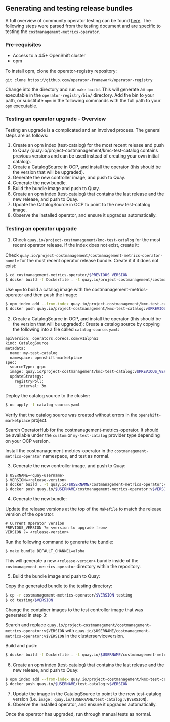 ## Generating and testing release bundles

A full overview of community operator testing can be found [here](https://operator-framework.github.io/community-operators/testing-operators/). The following steps were parsed from the testing document and are specific to testing the `costmanagement-metrics-operator`.

### Pre-requisites

* Access to a 4.5+ OpenShift cluster
* opm

To install opm, clone the operator-registry repository:

```
git clone https://github.com/operator-framework/operator-registry
```
Change into the directory and run `make build`. This will generate an `opm` executable in the `operator-registry/bin/` directory. Add the bin to your path, or substitute `opm` in the following commands with the full path to your `opm` executable.


### Testing an operator upgrade - Overview

Testing an upgrade is a complicated and an involved process. The general steps are as follows:
1. Create an opm index (test-catalog) for the most recent release and push to Quay (quay.io/project-costmanagement/kmc-test-catalog contains previous versions and can be used instead of creating your own initial catalog).
2. Create a CatalogSource in OCP, and install the operator (this should be the version that will be upgraded).
3. Generate the new controller image, and push to Quay.
4. Generate the new bundle.
5. Build the bundle image and push to Quay.
6. Create an opm index (test-catalog) that contains the last release and the new release, and push to Quay.
7. Update the CatalogSource in OCP to point to the new test-catalog image.
8. Observe the installed operator, and ensure it upgrades automatically.


### Testing an operator upgrade

1. Check `quay.io/project-costmanagement/kmc-test-catalog` for the most recent operator release. If the index does not exist, create it:

Check `quay.io/project-costmanagement/costmanagement-metrics-operator-bundle` for the most recent operator release bundle. Create it if it does not exist:

```sh
$ cd costmanagement-metrics-operator/$PREVIOUS_VERSION
$ docker build -f Dockerfile . -t quay.io/project-costmanagement/costmanagement-metrics-operator-bundle:v$PREVIOUS_VERSION; docker push quay.io/project-costmanagement/costmanagement-metrics-operator-bundle:v$PREVIOUS_VERSION
```

Use `opm` to build a catalog image with the costmanagement-metrics-operator and then push the image:

```sh
$ opm index add --from-index quay.io/project-costmanagement/kmc-test-catalog:v<VERSION_BEFORE_PREVIOUS_VERSION> --bundles quay.io/project-costmanagement/costmanagement-metrics-operator-bundle:v$PREVIOUS_VERSION --tag quay.io/project-costmanagement/kmc-test-catalog:v$PREVIOUS_VERSION --container-tool docker
$ docker push quay.io/project-costmanagement/kmc-test-catalog:v$PREVIOUS_VERSION
```

2. Create a CatalogSource in OCP, and install the operator (this should be the version that will be upgraded):
Create a catalog source by copying the following into a file called `catalog-source.yaml`:

```sh
apiVersion: operators.coreos.com/v1alpha1
kind: CatalogSource
metadata:
  name: my-test-catalog
  namespace: openshift-marketplace
spec:
  sourceType: grpc
  image: quay.io/project-costmanagement/kmc-test-catalog:v$PREVIOUS_VERSION
  updateStrategy:
    registryPoll:
      interval: 3m
```

Deploy the catalog source to the cluster:

```sh
$ oc apply -f catalog-source.yaml
```

Verify that the catalog source was created without errors in the `openshift-marketplace` project.

Search OperatorHub for the costmanagement-metrics-operator. It should be available under the `custom` or `my-test-catalog` provider type depending on your OCP version.

Install the costmanagement-metrics-operator in the `costmanagement-metrics-operator` namespace, and test as normal.


3. Generate the new controller image, and push to Quay:

```sh
$ USERNAME=<quay-username>
$ VERSION=<release-version>
$ docker build . -t quay.io/$USERNAME/costmanagement-metrics-operator:v$VERSION
$ docker push quay.io/$USERNAME/costmanagement-metrics-operator:v$VERSION
```

4. Generate the new bundle:

Update the release versions at the top of the `Makefile` to match the release version of the operator:

```
# Current Operator version
PREVIOUS_VERSION ?= <version to upgrade from>
VERSION ?= <release-version>
```

Run the following command to generate the bundle:

```sh
$ make bundle DEFAULT_CHANNEL=alpha
```

This will generate a new `<release-version>` bundle inside of the `costmanagement-metrics-operator` directory within the repository.

5. Build the bundle image and push to Quay:

Copy the generated bundle to the testing directory:

```sh
$ cp -r costmanagement-metrics-operator/$VERSION testing
$ cd testing/$VERSION
```

Change the container images to the test controller image that was generated in step 3:

Search and replace `quay.io/project-costmanagement/costmanagement-metrics-operator:v$VERSION` with `quay.io/$USERNAME/costmanagement-metrics-operator:v$VERSION` in the clusterserviceversion.

Build and push:

```sh
$ docker build -f Dockerfile . -t quay.io/$USERNAME/costmanagement-metrics-operator-bundle:v$VERSION; docker push quay.io/$USERNAME/costmanagement-metrics-operator-bundle:v$VERSION
```

6. Create an opm index (test-catalog) that contains the last release and the new release, and push to Quay:

```sh
$ opm index add --from-index quay.io/project-costmanagement/kmc-test-catalog:v$PREVIOUS_VERSION --bundles quay.io/$USERNAME/costmanagement-metrics-operator-bundle:v$VERSION --tag quay.io/$USERNAME/test-catalog:latest --container-tool docker
$ docker push quay.io/$USERNAME/test-catalog:v$VERSION
```

7. Update the image in the CatalogSource to point to the new test-catalog version (i.e. `image: quay.io/$USERNAME/test-catalog:v$VERSION`).
8. Observe the installed operator, and ensure it upgrades automatically.

Once the operator has upgraded, run through manual tests as normal.

